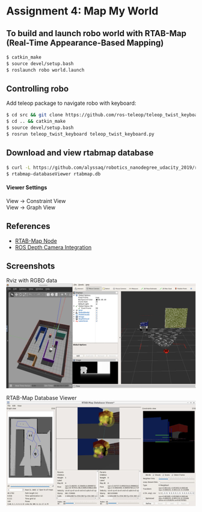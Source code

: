 # Assignment 4: Map My World

## To build and launch robo world with RTAB-Map (Real-Time Appearance-Based Mapping)
```sh
$ catkin_make
$ source devel/setup.bash
$ roslaunch robo world.launch
```

## Controlling robo
Add teleop package to navigate robo with keyboard:
```sh
$ cd src && git clone https://github.com/ros-teleop/teleop_twist_keyboard
$ cd .. && catkin_make
$ source devel/setup.bash
$ rosrun teleop_twist_keyboard teleop_twist_keyboard.py
```

## Download and view rtabmap database
```sh
$ curl -L https://github.com/alyssaq/robotics_nanodegree_udacity_2019/raw/rtabmap/rtabmap.db rtabmap.db
$ rtabmap-databaseViewer rtabmap.db
```
#### Viewer Settings
View -> Constraint View   
View -> Graph View

## References 
* [RTAB-Map Node](http://wiki.ros.org/rtabmap_ros#Tutorials)
* [ROS Depth Camera Integration](http://gazebosim.org/tutorials?tut=ros_depth_camera&cat=connect_ros)

## Screenshots
Rviz with RGBD data
![Rviz with RGBD data](images/rviz.jpg)

RTAB-Map Database Viewer
![RTAB-Map Database Viewer](images/RTAB-map_db_viewer.jpg)
